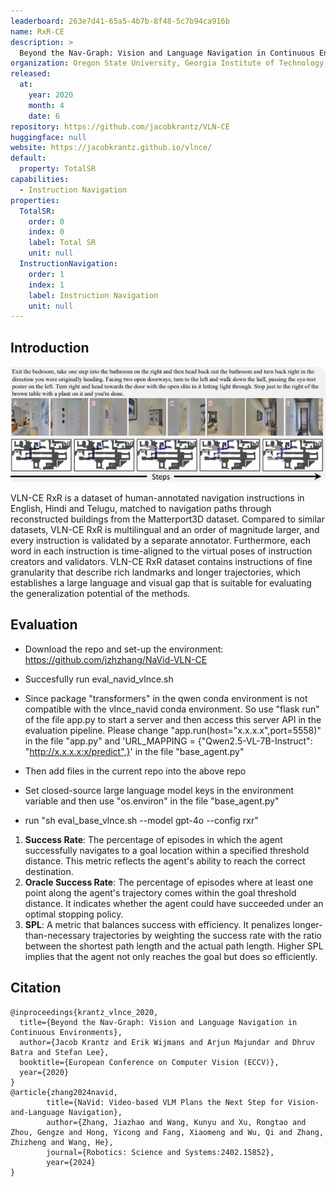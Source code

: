 ```yaml
---
leaderboard: 263e7d41-65a5-4b7b-8f48-5c7b94ca916b
name: RxR-CE
description: >
  Beyond the Nav-Graph: Vision and Language Navigation in Continuous Environments
organization: Oregon State University, Georgia Institute of Technology, Facebook AI Research
released:
  at:
    year: 2020
    month: 4
    date: 6
repository: https://github.com/jacobkrantz/VLN-CE
huggingface: null
website: https://jacobkrantz.github.io/vlnce/
default:
  property: TotalSR
capabilities:
  - Instruction Navigation
properties:
  TotalSR:
    order: 0
    index: 0
    label: Total SR
    unit: null
  InstructionNavigation:
    order: 1
    index: 1
    label: Instruction Navigation
    unit: null
---
```


## Introduction

![alt text](assets/1-1.png)

VLN-CE RxR is a dataset of human-annotated navigation instructions in English, Hindi and Telugu, matched to navigation paths through reconstructed buildings from the Matterport3D dataset. Compared to similar datasets, VLN-CE RxR is multilingual and an order of magnitude larger, and every instruction is validated by a separate annotator. Furthermore, each word in each instruction is time-aligned to the virtual poses of instruction creators and validators. VLN-CE RxR dataset contains instructions of fine granularity that describe rich landmarks and longer trajectories, which establishes a large language and visual gap that is suitable for evaluating the generalization potential of the methods.

## Evaluation

- Download the repo and set-up the environment: https://github.com/jzhzhang/NaVid-VLN-CE

- Succesfully run eval_navid_vlnce.sh

- Since package "transformers" in the qwen conda environment is not compatible with the vlnce_navid conda environment. So use "flask run" of the file app.py to start a server and then access this server API in the evaluation pipeline. Please change "app.run(host="x.x.x.x",port=5558)" in the file "app.py" and 'URL_MAPPING = {"Qwen2.5-VL-7B-Instruct": "http://x.x.x.x:x/predict",}' in the file "base_agent.py"

- Then add files in the current repo into the above repo

- Set closed-source large language model keys in the environment variable and then use "os.environ" in the file "base_agent.py"

- run "sh eval_base_vlnce.sh --model gpt-4o --config rxr"

1. **Success Rate**: The percentage of episodes in which the agent successfully navigates to a goal location within a specified threshold distance. This metric reflects the agent's ability to reach the correct destination.
2. **Oracle Success Rate**: The percentage of episodes where at least one point along the agent's trajectory comes within the goal threshold distance. It indicates whether the agent could have succeeded under an optimal stopping policy.
3. **SPL**: A metric that balances success with efficiency. It penalizes longer-than-necessary trajectories by weighting the success rate with the ratio between the shortest path length and the actual path length. Higher SPL implies that the agent not only reaches the goal but does so efficiently.

## Citation

```
@inproceedings{krantz_vlnce_2020,
  title={Beyond the Nav-Graph: Vision and Language Navigation in Continuous Environments},
  author={Jacob Krantz and Erik Wijmans and Arjun Majundar and Dhruv Batra and Stefan Lee},
  booktitle={European Conference on Computer Vision (ECCV)},
  year={2020}
}
@article{zhang2024navid,
        title={NaVid: Video-based VLM Plans the Next Step for Vision-and-Language Navigation},
        author={Zhang, Jiazhao and Wang, Kunyu and Xu, Rongtao and Zhou, Gengze and Hong, Yicong and Fang, Xiaomeng and Wu, Qi and Zhang, Zhizheng and Wang, He},
        journal={Robotics: Science and Systems:2402.15852},
        year={2024}
}
```

